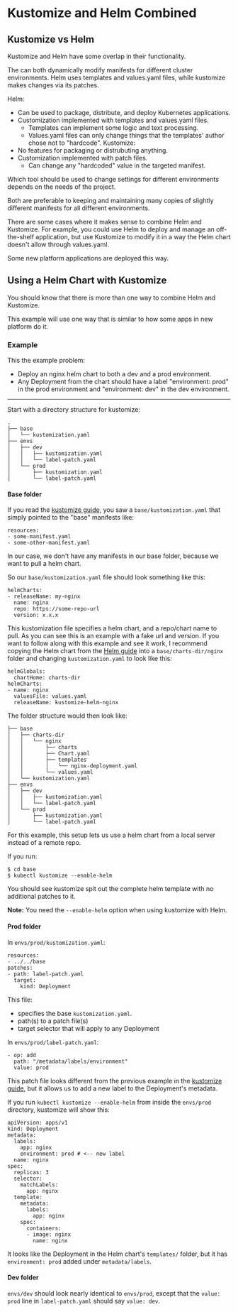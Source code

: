 # Kustomize and Helm Combined

## Kustomize vs Helm

Kustomize and Helm have some overlap in their functionality.

The can both dynamically modify manifests for different cluster environments. Helm uses templates and values.yaml files, while kustomize makes changes via its patches.

Helm:
- Can be used to package, distribute, and deploy Kubernetes applications.
- Customization implemented with templates and values.yaml files.
  - Templates can implement some logic and text processing.
  - Values.yaml files can only change things that the templates' author chose not to "hardcode".
Kustomize:
- No features for packaging or distrubuting anything.
- Customization implemented with patch files.
  - Can change any "hardcoded" value in the targeted manifest.


Which tool should be used to change settings for different environments depends on the needs of the project.

Both are preferable to keeping and maintaining many copies of slightly different manifests for all different environments.

There are some cases where it makes sense to combine Helm and Kustomize. For example, you could use Helm to deploy and manage an off-the-shelf application, but use Kustomize to modify it in a way the Helm chart doesn't allow through values.yaml.

Some new platform applications are deployed this way.

## Using a Helm Chart with Kustomize

You should know that there is more than one way to combine Helm and Kustomize.

This example will use one way that is similar to how some apps in new platform do it.

### Example

This the example problem:
- Deploy an nginx helm chart to both a dev and a prod environment.
- Any Deployment from the chart should have a label "environment: prod" in the prod environment and "environment: dev" in the dev environment.

---

Start with a directory structure for kustomize:
```
.
├── base
│   └── kustomization.yaml
├── envs
│   ├── dev
│   │   ├── kustomization.yaml
│   │   └── label-patch.yaml
│   └── prod
│       ├── kustomization.yaml
│       └── label-patch.yaml
```

#### Base folder

If you read the [kustomize guide](../kustomize/README.md), you saw a `base/kustomization.yaml` that simply pointed to the "base" manifests like:
```
resources:
- some-manifest.yaml
- some-other-manifest.yaml
```

In our case, we don't have any manifests in our base folder, because we want to pull a helm chart.

So our `base/kustomization.yaml` file should look something like this:
```
helmCharts:
- releaseName: my-nginx
  name: nginx
  repo: https://some-repo-url
  version: x.x.x
```

This kustomization file specifies a helm chart, and a repo/chart name to pull. As you can see this is an example with a fake url and version. If you want to follow along with this example and see it work, I recommend copying the Helm chart from the [Helm guide](../helm/create-a-chart.md) into a `base/charts-dir/nginx` folder and changing `kustomization.yaml` to look like this:
```
helmGlobals:
  chartHome: charts-dir
helmCharts:
- name: nginx
  valuesFile: values.yaml
  releaseName: kustomize-helm-nginx
```
The folder structure would then look like:
```
├── base
│   ├── charts-dir
│   │   └── nginx
│   │       ├── charts
│   │       ├── Chart.yaml
│   │       ├── templates
│   │       │   └── nginx-deployment.yaml
│   │       └── values.yaml
│   └── kustomization.yaml
├── envs
│   ├── dev
│   │   ├── kustomization.yaml
│   │   └── label-patch.yaml
│   └── prod
│       ├── kustomization.yaml
│       └── label-patch.yaml
```

For this example, this setup lets us use a helm chart from a local server instead of a remote repo.

If you run:
```
$ cd base
$ kubectl kustomize --enable-helm
```
You should see kustomize spit out the complete helm template with no additional patches to it.

**Note:** You need the `--enable-helm` option when using kustomize with Helm.

#### Prod folder

In `envs/prod/kustomization.yaml`:
```
resources:
- ../../base
patches:
- path: label-patch.yaml
  target:
    kind: Deployment
```
This file:
- specifies the base `kustomization.yaml`.
- path(s) to a patch file(s)
- target selector that will apply to any Deployment

In `envs/prod/label-patch.yaml`:
```
- op: add
  path: "/metadata/labels/environment"
  value: prod
```

This patch file looks different from the previous example in the [kustomize guide](../kustomize/README.md), but it allows us to add a new label to the Deployment's metadata.

If you run `kubectl kustomize --enable-helm` from inside the `envs/prod` directory, kustomize will show this:
```
apiVersion: apps/v1
kind: Deployment
metadata:
  labels:
    app: nginx
    environment: prod # <-- new label
  name: nginx
spec:
  replicas: 3
  selector:
    matchLabels:
      app: nginx
  template:
    metadata:
      labels:
        app: nginx
    spec:
      containers:
      - image: nginx
        name: nginx
```

It looks like the Deployment in the Helm chart's `templates/` folder, but it has `environment: prod` added under `metadata/labels`.

#### Dev folder
`envs/dev` should look nearly identical to `envs/prod`, except that the `value: prod` line in `label-patch.yaml` should say `value: dev`.
